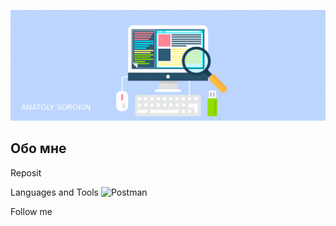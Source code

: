 ![Header](https://github.com/asorokin2107/asorokin2107/blob/main/assets/qa-qc-tester-career-mini-1024x359.png)

## Обо мне

Reposit

Languages and Tools
![Postman](https://img.shields.io/badge/-Postman-FF8C00?style=for-the-badge&logo-postman)

Follow me